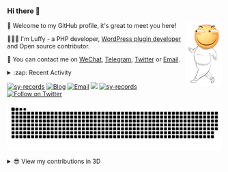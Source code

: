 ### Hi there 👋

<a href="https://github.com/sy-records"><img src="https://raw.githubusercontent.com/sy-records/staticfile/master/images/202007/huaji.gif" align="right" height="150"></a>

🎉 Welcome to my GitHub profile, it's great to meet you here!

👨🏻‍💻 I'm Luffy - a PHP developer, [WordPress plugin developer](https://profiles.wordpress.org/shenyanzhi/) and Open source contributor.

<!--
📚 Swoole [Chinese Documentation](https://wiki.swoole.com/) Maintainer.
-->

💬 You can contact me on [WeChat](https://raw.githubusercontent.com/sy-records/staticfile/master/images/202304/ob_start.jpg), [Telegram](https://t.me/lufeidot), [Twitter](https://twitter.com/lufeidot) or [Email](mailto:lufei@php.net).

<details>
<summary>:zap: Recent Activity</summary>

<!--START_SECTION:activity-->
1. 🔒 Closed issue [#2159](https://github.com/docsifyjs/docsify/issues/2159) in [docsifyjs/docsify](https://github.com/docsifyjs/docsify)
2. 🗣 Commented on [#2159](https://github.com/docsifyjs/docsify/issues/2159#issuecomment-1659750615) in [docsifyjs/docsify](https://github.com/docsifyjs/docsify)
3. 🚀 Published release [v1.3.0](https://github.com/sy-records/huaweicloud-obs-wordpress/releases/tag/v1.3.0) in [sy-records/huaweicloud-obs-wordpress](https://github.com/sy-records/huaweicloud-obs-wordpress)
4. 🎉 Merged PR [#1](https://github.com/sy-records/huaweicloud-obs-wordpress/pull/1) in [sy-records/huaweicloud-obs-wordpress](https://github.com/sy-records/huaweicloud-obs-wordpress)
5. 💪 Opened PR [#9](https://github.com/sy-records/volcengine-imagex-wordpress/pull/9) in [sy-records/volcengine-imagex-wordpress](https://github.com/sy-records/volcengine-imagex-wordpress)
<!--END_SECTION:activity-->

</details>

<a href="https://github.com/sy-records"><img src="https://komarev.com/ghpvc/?username=sy-records" alt="sy-records" /></a>
<a href="https://qq52o.me"><img src="https://img.shields.io/badge/Blog-qq52o.me-blue" alt="Blog" /></a>
<a href="mailto:lufei@php.net"><img src="https://img.shields.io/badge/Email-lufei@php.net-blue" alt="Email" /></a>
<a href="https://github.com/sy-records?tab=followers"><img src="https://img.shields.io/github/followers/sy-records"></a>
<a href="https://cdn.jsdelivr.net/gh/sy-records/staticfile/images/202012/wechat_white.png" title="点击查看公众号二维码"><img src="https://img.shields.io/badge/%E5%85%AC%E4%BC%97%E5%8F%B7-%E9%B2%81%E9%A3%9E-07C160?logo=WeChat" alt="sy-records" /></a>
<a href="https://twitter.com/intent/follow?screen_name=lufeidot"><img src="https://img.shields.io/twitter/follow/lufeidot.svg?style=social&label=Follow%20@lufeidot" alt="Follow on Twitter"></a>

[![GitHub Snake Light](https://raw.githubusercontent.com/sy-records/sy-records/output/github-contribution-grid-snake.svg)](https://github.com/sy-records)

<details>
<summary>😎 View my contributions in 3D</summary>

![](https://raw.githubusercontent.com/sy-records/sy-records/profile-3d-contrib/profile-green.svg#gh-light-mode-only)
![](https://raw.githubusercontent.com/sy-records/sy-records/profile-3d-contrib/profile-night-green.svg#gh-dark-mode-only)

</details>

<!--
( ๑ˊ•̥▵•)੭₎₎ Welcome to follow me and give me a star :)
-->
